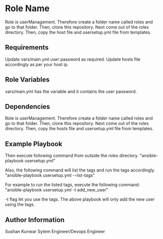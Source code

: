 Role Name
=========

Role is userManagement.
Therefore create a folder name called roles and go to that folder.
Then, clone this repository.
Next come out of the roles directory. Then, copy the host file and usersetup.yml file from templates.

Requirements
------------

Update vars/main.yml user password as required.
Update hosts file accordingly as per your host ip.

Role Variables
--------------

vars/main.yml has the variable and it contains the user password.

Dependencies
------------

Role is userManagement.
Therefore create a folder name called roles and go to that folder.
Then, clone this repository.
Next come out of the roles directory. Then, copy the hosts file and usersetup.yml file from templates.

Example Playbook
----------------
Then execute following command from outside the roles directory.
"ansible-playbook usersetup.yml"

Also, the following command will list the tags and run the tags accordingly.
"ansible-playbook usersetup.yml --list-tags"

For example to run the listed tags, execute the following command:
"ansible-playbook usersetup.yml -t add_new_user"

-t flag let you use the tags. The above playbook will only add the new user using the tags.

Author Information
------------------

Sushan Kunwar
Sytem Engineer/Devops Engineer
